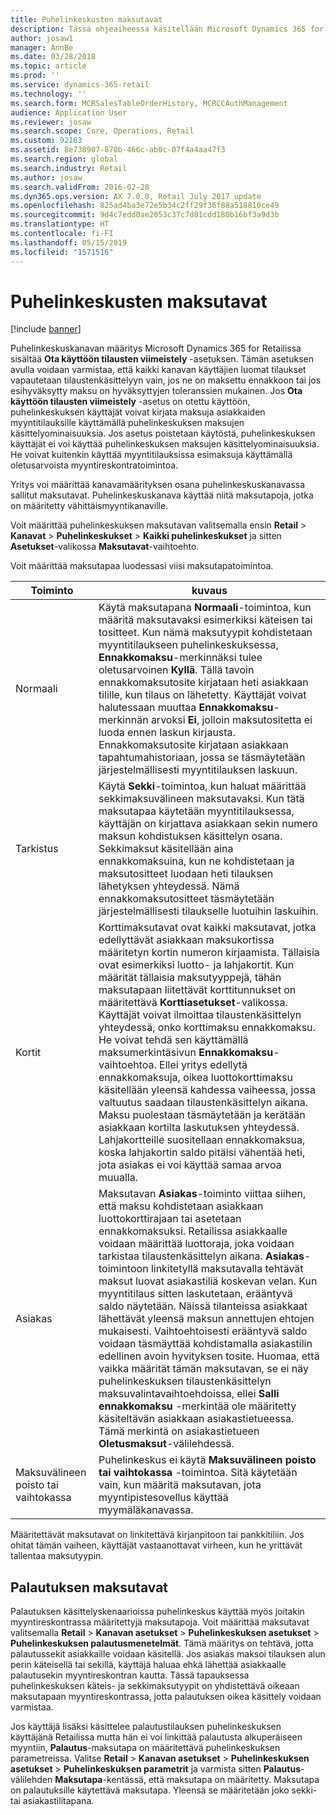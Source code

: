 ```yaml
---
title: Puhelinkeskusten maksutavat
description: Tässä ohjeaiheessa käsitellään Microsoft Dynamics 365 for Retailin puhelinkeskuksessa käytettäviä maksutapoja.
author: josaw1
manager: AnnBe
ms.date: 03/28/2018
ms.topic: article
ms.prod: ''
ms.service: dynamics-365-retail
ms.technology: ''
ms.search.form: MCRSalesTableOrderHistory, MCRCCAuthManagement
audience: Application User
ms.reviewer: josaw
ms.search.scope: Core, Operations, Retail
ms.custom: 92163
ms.assetid: 8e738907-870b-466c-ab0c-07f4a4aa47f3
ms.search.region: global
ms.search.industry: Retail
ms.author: josaw
ms.search.validFrom: 2016-02-28
ms.dyn365.ops.version: AX 7.0.0, Retail July 2017 update
ms.openlocfilehash: 825ad4ba3e72e5b34c2ff29f36f88a518810ce49
ms.sourcegitcommit: 9d4c7edd0ae2053c37c7d81cdd180b16bf3a9d3b
ms.translationtype: HT
ms.contentlocale: fi-FI
ms.lasthandoff: 05/15/2019
ms.locfileid: "1571516"
---
```

# <a name="payment-methods-in-call-centers"></a>Puhelinkeskusten maksutavat

[!include [banner](includes/banner.md)]

Puhelinkeskuskanavan määritys Microsoft Dynamics 365 for Retailissa sisältää **Ota käyttöön tilausten viimeistely** -asetuksen. Tämän asetuksen avulla voidaan varmistaa, että kaikki kanavan käyttäjien luomat tilaukset vapautetaan tilaustenkäsittelyyn vain, jos ne on maksettu ennakkoon tai jos esihyväksytty maksu on hyväksyttyjen toleranssien mukainen. Jos **Ota käyttöön tilausten viimeistely** -asetus on otettu käyttöön, puhelinkeskuksen käyttäjät voivat kirjata maksuja asiakkaiden myyntitilauksille käyttämällä puhelinkeskuksen maksujen käsittelyominaisuuksia. Jos asetus poistetaan käytöstä, puhelinkeskuksen käyttäjät ei voi käyttää puhelinkeskuksen maksujen käsittelyominaisuuksia. He voivat kuitenkin käyttää myyntitilauksissa esimaksuja käyttämällä oletusarvoista myyntireskontratoimintoa.

Yritys voi määrittää kanavamäärityksen osana puhelinkeskuskanavassa sallitut maksutavat. Puhelinkeskuskanava käyttää niitä maksutapoja, jotka on määritetty vähittäismyyntikanaville.

Voit määrittää puhelinkeskuksen maksutavan valitsemalla ensin **Retail** \> **Kanavat** \> **Puhelinkeskukset** \> **Kaikki puhelinkeskukset** ja sitten **Asetukset**-valikossa **Maksutavat**-vaihtoehto.

Voit määrittää maksutapaa luodessasi viisi maksutapatoimintoa.

| Toiminto            | kuvaus |
|---------------------|-------------|
| Normaali              | Käytä maksutapana **Normaali**-toimintoa, kun määritä maksutavaksi esimerkiksi käteisen tai tositteet. Kun nämä maksutyypit kohdistetaan myyntitilaukseen puhelinkeskuksessa, **Ennakkomaksu**-merkinnäksi tulee oletusarvoinen **Kyllä**. Tällä tavoin ennakkomaksutosite kirjataan heti asiakkaan tilille, kun tilaus on lähetetty. Käyttäjät voivat halutessaan muuttaa **Ennakkomaksu**-merkinnän arvoksi **Ei**, jolloin maksutositetta ei luoda ennen laskun kirjausta. Ennakkomaksutosite kirjataan asiakkaan tapahtumahistoriaan, jossa se täsmäytetään järjestelmällisesti myyntitilauksen laskuun. |
| Tarkistus               | Käytä **Sekki**-toimintoa, kun haluat määrittää sekkimaksuvälineen maksutavaksi. Kun tätä maksutapaa käytetään myyntitilauksessa, käyttäjän on kirjattava asiakkaan sekin numero maksun kohdistuksen käsittelyn osana. Sekkimaksut käsitellään aina ennakkomaksuina, kun ne kohdistetaan ja maksutositteet luodaan heti tilauksen lähetyksen yhteydessä. Nämä ennakkomaksutositteet täsmäytetään järjestelmällisesti tilaukselle luotuihin laskuihin. |
| Kortit               | Korttimaksutavat ovat kaikki maksutavat, jotka edellyttävät asiakkaan maksukortissa määritetyn kortin numeron kirjaamista. Tällaisia ovat esimerkiksi luotto- ja lahjakortit. Kun määrität tällaisia maksutyyppejä, tähän maksutapaan liitettävät korttitunnukset on määritettävä **Korttiasetukset**-valikossa. Käyttäjät voivat ilmoittaa tilaustenkäsittelyn yhteydessä, onko korttimaksu ennakkomaksu. He voivat tehdä sen käyttämällä maksumerkintäsivun **Ennakkomaksu**-vaihtoehtoa. Ellei yritys edellytä ennakkomaksuja, oikea luottokorttimaksu käsitellään yleensä kahdessa vaiheessa, jossa valtuutus saadaan tilaustenkäsittelyn aikana. Maksu puolestaan täsmäytetään ja kerätään asiakkaan kortilta laskutuksen yhteydessä. Lahjakortteille suositellaan ennakkomaksua, koska lahjakortin saldo pitäisi vähentää heti, jota asiakas ei voi käyttää samaa arvoa muualla. |
| Asiakas            | Maksutavan **Asiakas**-toiminto viittaa siihen, että maksu kohdistetaan asiakkaan luottokorttirajaan tai asetetaan ennakkomaksuksi. Retailissa asiakkaalle voidaan määrittää luottoraja, joka voidaan tarkistaa tilaustenkäsittelyn aikana. **Asiakas**-toimintoon linkitetyllä maksutavalla tehtävät maksut luovat asiakastiliä koskevan velan. Kun myyntitilaus sitten laskutetaan, erääntyvä saldo näytetään. Näissä tilanteissa asiakkaat lähettävät yleensä maksun annettujen ehtojen mukaisesti. Vaihtoehtoisesti erääntyvä saldo voidaan täsmäyttää kohdistamalla asiakastilin edellinen avoin hyvityksen tosite. Huomaa, että vaikka määrität tämän maksutavan, se ei näy puhelinkeskuksen tilaustenkäsittelyn maksuvalintavaihtoehdoissa, ellei **Salli ennakkomaksu** -merkintää ole määritetty käsiteltävän asiakkaan asiakastietueessa. Tämä merkintä on asiakastietueen **Oletusmaksut**-välilehdessä. |
| Maksuvälineen poisto tai vaihtokassa | Puhelinkeskus ei käytä **Maksuvälineen poisto tai vaihtokassa** -toimintoa. Sitä käytetään vain, kun määritä maksutavan, jota myyntipistesovellus käyttää myymäläkanavassa. |

Määritettävät maksutavat on linkitettävä kirjanpitoon tai pankkitiliin. Jos ohitat tämän vaiheen, käyttäjät vastaanottavat virheen, kun he yrittävät tallentaa maksutyypin.

## <a name="refund-payment-methods"></a>Palautuksen maksutavat

Palautuksen käsittelyskenaarioissa puhelinkeskus käyttää myös joitakin myyntireskontrassa määritettyjä maksutapoja. Voit määrittää maksutavat valitsemalla **Retail** \> **Kanavan asetukset** \> **Puhelinkeskuksen asetukset** \> **Puhelinkeskuksen palautusmenetelmät**. Tämä määritys on tehtävä, jotta palautussekit asiakkaille voidaan käsitellä. Jos asiakas maksoi tilauksen alun perin käteisellä tai sekillä, käyttäjä haluaa ehkä lähettää asiakkaalle palautusekin myyntireskontran kautta. Tässä tapauksessa puhelinkeskuksen käteis- ja sekkimaksutyypit on yhdistettävä oikeaan maksutapaan myyntireskontrassa, jotta palautuksen oikea käsittely voidaan varmistaa.

Jos käyttäjä lisäksi käsittelee palautustilauksen puhelinkeskuksen käyttäjänä Retailissa mutta hän ei voi linkittää palautusta alkuperäiseen myyntiin, **Palautus**-maksutapa on määritettävä puhelinkeskuksen parametreissa. Valitse **Retail** \> **Kanavan asetukset** \> **Puhelinkeskuksen asetukset** \> **Puhelinkeskuksen parametrit** ja varmista sitten **Palautus**-välilehden **Maksutapa**-kentässä, että maksutapa on määritetty. Maksutapa on palautuksille käytettävä maksutapa. Yleensä se määritetään joko sekki- tai asiakastilitapana.
